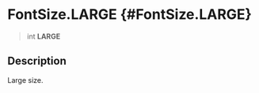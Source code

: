 FontSize.LARGE {#FontSize.LARGE}
==============

> int **LARGE**

Description
-----------

Large size.
